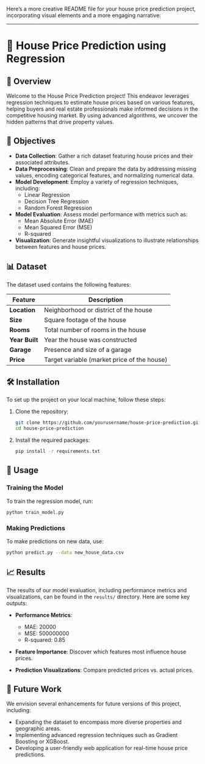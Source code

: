 Here’s a more creative README file for your house price prediction project, incorporating visual elements and a more engaging narrative:

---

# 🏡 House Price Prediction using Regression

## 📖 Overview

Welcome to the House Price Prediction project! This endeavor leverages regression techniques to estimate house prices based on various features, helping buyers and real estate professionals make informed decisions in the competitive housing market. By using advanced algorithms, we uncover the hidden patterns that drive property values.


## 🎯 Objectives

- **Data Collection**: Gather a rich dataset featuring house prices and their associated attributes.
- **Data Preprocessing**: Clean and prepare the data by addressing missing values, encoding categorical features, and normalizing numerical data.
- **Model Development**: Employ a variety of regression techniques, including:
  - Linear Regression
  - Decision Tree Regression
  - Random Forest Regression
- **Model Evaluation**: Assess model performance with metrics such as:
  - Mean Absolute Error (MAE)
  - Mean Squared Error (MSE)
  - R-squared
- **Visualization**: Generate insightful visualizations to illustrate relationships between features and house prices.

## 📊 Dataset

The dataset used  contains the following features:

| Feature          | Description                             |
|------------------|-----------------------------------------|
| **Location**     | Neighborhood or district of the house  |
| **Size**         | Square footage of the house             |
| **Rooms**        | Total number of rooms in the house      |
| **Year Built**   | Year the house was constructed          |
| **Garage**       | Presence and size of a garage           |
| **Price**        | Target variable (market price of the house) |


## 🛠️ Installation

To set up the project on your local machine, follow these steps:

1. Clone the repository:

   ```bash
   git clone https://github.com/yourusername/house-price-prediction.git
   cd house-price-prediction
   ```

2. Install the required packages:

   ```bash
   pip install -r requirements.txt
   ```

## 🚀 Usage

### Training the Model

To train the regression model, run:

```bash
python train_model.py
```

### Making Predictions

To make predictions on new data, use:

```bash
python predict.py --data new_house_data.csv
```



## 📈 Results

The results of our model evaluation, including performance metrics and visualizations, can be found in the `results/` directory. Here are some key outputs:

- **Performance Metrics**:
  - MAE: 20000
  - MSE: 500000000
  - R-squared: 0.85


- **Feature Importance**: Discover which features most influence house prices.



- **Prediction Visualizations**: Compare predicted prices vs. actual prices.


## 🔮 Future Work

We envision several enhancements for future versions of this project, including:

- Expanding the dataset to encompass more diverse properties and geographic areas.
- Implementing advanced regression techniques such as Gradient Boosting or XGBoost.
- Developing a user-friendly web application for real-time house price predictions.


